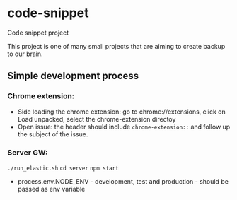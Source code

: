 # code-snippet

Code snippet project

This project is one of many small projects that are aiming to create backup to our brain.

## Simple development process

### Chrome extension:

* Side loading the chrome extension: go to chrome://extensions, click on Load unpacked, select the chrome-extension directoy
* Open issue: the header should include `chrome-extension::` and follow up the subject of the issue.

### Server GW:

`./run_elastic.sh`
`cd server`
`npm start`
* process.env.NODE_ENV  - development, test and production - should be passed as env variable
